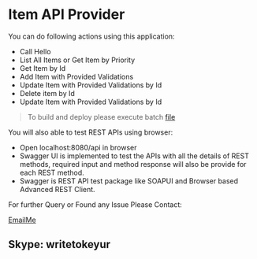 # Item API Provider

You can do following actions using this application:
  - Call Hello
  - List All Items or Get Item by Priority
  - Get Item by Id
  - Add Item with Provided Validations
  - Update Item with Provided Validations by Id
  - Delete item by Id
  - Update Item with Provided Validations by Id


> To build and deploy please execute batch [file](https://github.com/kurbhatt/ItemAPI/blob/master/build%20and%20deploy.bat)


You will also able to test REST APIs using browser:
  - Open localhost:8080/api in browser
  - Swagger UI is implemented to test the APIs with all the details of REST methods, required input and method response will also be provide for each REST method.
  - Swagger is REST API test package like SOAPUI and Browser based Advanced REST Client.

For further Query or Found any Issue Please Contact:

[EmailMe](mailto:info.keyurbhatt@gmail.com)

## Skype: writetokeyur

